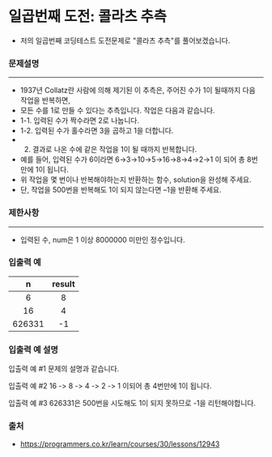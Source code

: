 일곱번째 도전: 콜라츠 추측
=====
- 저의 일곱번째 코딩테스트 도전문제로 "콜라츠 추측"를 풀어보겠습니다.

### 문제설명
---
* 1937년 Collatz란 사람에 의해 제기된 이 추측은, 주어진 수가 1이 될때까지 다음 작업을 반복하면, 
* 모든 수를 1로 만들 수 있다는 추측입니다. 작업은 다음과 같습니다.
* 1-1. 입력된 수가 짝수라면 2로 나눕니다. 
* 1-2. 입력된 수가 홀수라면 3을 곱하고 1을 더합니다.
* 2. 결과로 나온 수에 같은 작업을 1이 될 때까지 반복합니다.
* 예를 들어, 입력된 수가 6이라면 6→3→10→5→16→8→4→2→1 이 되어 총 8번 만에 1이 됩니다. 
* 위 작업을 몇 번이나 반복해야하는지 반환하는 함수, solution을 완성해 주세요. 
* 단, 작업을 500번을 반복해도 1이 되지 않는다면 –1을 반환해 주세요.

### 제한사항
---
* 입력된 수, num은 1 이상 8000000 미만인 정수입니다.

### 입출력 예
|n|result|
|:---:|:---:|
|6|8|
|16|4|
|626331|-1|

### 입출력 예 설명

입출력 예 #1
문제의 설명과 같습니다.

입출력 예 #2
16 -> 8 -> 4 -> 2 -> 1 이되어 총 4번만에 1이 됩니다.

입출력 예 #3
626331은 500번을 시도해도 1이 되지 못하므로 -1을 리턴해야합니다.

### 출처
- https://programmers.co.kr/learn/courses/30/lessons/12943
